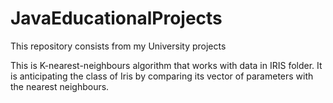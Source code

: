 # JavaEducationalProjects
This repository consists from my University projects

This is K-nearest-neighbours algorithm that works with data in IRIS folder.
It is anticipating the class of Iris by comparing its vector of parameters with the nearest neighbours.
